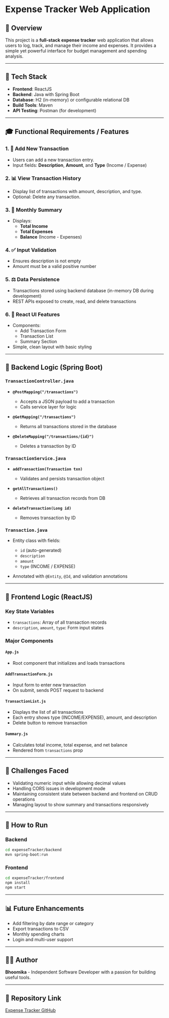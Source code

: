 # Expense Tracker Web Application

## 📃 Overview
This project is a **full-stack expense tracker** web application that allows users to log, track, and manage their income and expenses. It provides a simple yet powerful interface for budget management and spending analysis.

---

## 🔧 Tech Stack
- **Frontend**: ReactJS
- **Backend**: Java with Spring Boot
- **Database**: H2 (in-memory) or configurable relational DB
- **Build Tools**: Maven
- **API Testing**: Postman (for development)

---

## 🎓 Functional Requirements / Features

### 1. 💸 Add New Transaction
- Users can add a new transaction entry.
- Input fields: **Description**, **Amount**, and **Type** (Income / Expense)

### 2. 📊 View Transaction History
- Display list of transactions with amount, description, and type.
- Optional: Delete any transaction.

### 3. 📅 Monthly Summary
- Displays:
  - **Total Income**
  - **Total Expenses**
  - **Balance** (Income - Expenses)

### 4. ✅ Input Validation
- Ensures description is not empty
- Amount must be a valid positive number

### 5. ⚖️ Data Persistence
- Transactions stored using backend database (in-memory DB during development)
- REST APIs exposed to create, read, and delete transactions

### 6. 🔹 React UI Features
- Components:
  - Add Transaction Form
  - Transaction List
  - Summary Section
- Simple, clean layout with basic styling

---

## 🚀 Backend Logic (Spring Boot)

### `TransactionController.java`
- **`@PostMapping("/transactions")`**
  - Accepts a JSON payload to add a transaction
  - Calls service layer for logic

- **`@GetMapping("/transactions")`**
  - Returns all transactions stored in the database

- **`@DeleteMapping("/transactions/{id}")`**
  - Deletes a transaction by ID

### `TransactionService.java`
- **`addTransaction(Transaction txn)`**
  - Validates and persists transaction object

- **`getAllTransactions()`**
  - Retrieves all transaction records from DB

- **`deleteTransaction(Long id)`**
  - Removes transaction by ID

### `Transaction.java`
- Entity class with fields:
  - `id` (auto-generated)
  - `description`
  - `amount`
  - `type` (INCOME / EXPENSE)

- Annotated with `@Entity`, `@Id`, and validation annotations

---

## 🔮 Frontend Logic (ReactJS)

### Key State Variables
- `transactions`: Array of all transaction records
- `description`, `amount`, `type`: Form input states

### Major Components

#### `App.js`
- Root component that initializes and loads transactions

#### `AddTransactionForm.js`
- Input form to enter new transaction
- On submit, sends POST request to backend

#### `TransactionList.js`
- Displays the list of all transactions
- Each entry shows type (INCOME/EXPENSE), amount, and description
- Delete button to remove transaction

#### `Summary.js`
- Calculates total income, total expense, and net balance
- Rendered from `transactions` prop

---

## 📆 Challenges Faced
- Validating numeric input while allowing decimal values
- Handling CORS issues in development mode
- Maintaining consistent state between backend and frontend on CRUD operations
- Managing layout to show summary and transactions responsively

---

## 🚗 How to Run

### Backend
```bash
cd expenseTracker/backend
mvn spring-boot:run
```

### Frontend
```bash
cd expenseTracker/frontend
npm install
npm start
```

---

## 📊 Future Enhancements
- Add filtering by date range or category
- Export transactions to CSV
- Monthly spending charts
- Login and multi-user support

---

## 👨‍💼 Author
**Bhoomika** - Independent Software Developer with a passion for building useful tools.

---

## 📅 Repository Link
[Expense Tracker GitHub](https://github.com/bhoomika1996/portfolioProjects/tree/main/expenseTracker)

